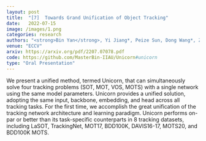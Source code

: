 ```yaml
---
layout: post
title:  "[7]  Towards Grand Unification of Object Tracking"
date:   2022-07-15
image: /images/1.png
categories: research
authors: "<strong>Bin Yan</strong>, Yi Jiang*, Peize Sun, Dong Wang*, Zehuan Yuan, Ping Luo, Huchuan Lu"
venue: "ECCV"
arxiv: https://arxiv.org/pdf/2207.07078.pdf
code: https://github.com/MasterBin-IIAU/Unicorn#unicorn
type: "Oral Presentation"
---
```


We present a unified method, termed Unicorn, that can simultaneously solve four tracking problems (SOT, MOT, VOS, MOTS) with a single network using the same model parameters. 
Unicorn provides a unified solution, adopting the same input, backbone, embedding,
and head across all tracking tasks. For the first time, we accomplish the great unification of the tracking network architecture and learning
paradigm. Unicorn performs on-par or better than its task-specific counterparts in 8 tracking datasets, including LaSOT, TrackingNet, MOT17,
BDD100K, DAVIS16-17, MOTS20, and BDD100K MOTS. 